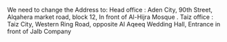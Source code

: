 We need to change the Address to:
Head office : Aden City, 90th Street, Alqahera market road, block 12, In front of Al-Hijra Mosque .
Taiz office : Taiz City, Western Ring Road, opposite Al Aqeeq Wedding Hall, Entrance in front of Jalb Company

